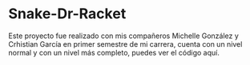 # Snake-Dr-Racket
Este proyecto fue realizado con mis compañeros Michelle González y Crhistian García en primer semestre de mi carrera, 
cuenta con un nivel normal y con un nivel más completo, puedes ver el código aquí. 
